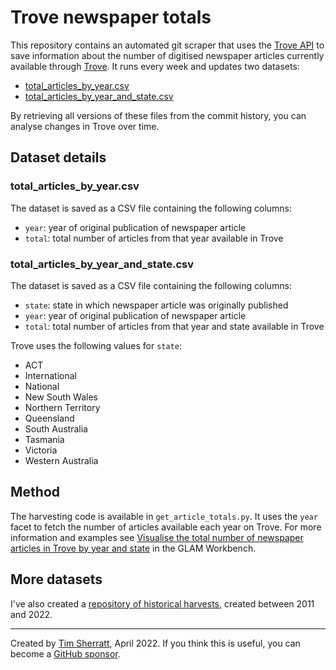 # Trove newspaper totals

This repository contains an automated git scraper that uses the [Trove API](https://troveconsole.herokuapp.com/) to save information about the number of digitised newspaper articles currently available through [Trove](https://trove.nla.gov.au/). It runs every week and updates two datasets:

* [total_articles_by_year.csv](data/total_articles_by_year.csv)
* [total_articles_by_year_and_state.csv](data/total_articles_by_year_and_state.csv)

By retrieving all versions of these files from the commit history, you can analyse changes in Trove over time.

## Dataset details

### total_articles_by_year.csv

The dataset is saved as a CSV file containing the following columns:

* `year`: year of original publication of newspaper article
* `total`: total number of articles from that year available in Trove

### total_articles_by_year_and_state.csv

The dataset is saved as a CSV file containing the following columns:

* `state`: state in which newspaper article was originally published
* `year`: year of original publication of newspaper article
* `total`: total number of articles from that year and state available in Trove

Trove uses the following values for `state`:

* ACT
* International
* National
* New South Wales
* Northern Territory
* Queensland
* South Australia
* Tasmania
* Victoria
* Western Australia

## Method

The harvesting code is available in `get_article_totals.py`. It uses the `year` facet to fetch the number of articles available each year on Trove. For more information and examples see [Visualise the total number of newspaper articles in Trove by year and state](https://glam-workbench.net/trove-newspapers/#visualise-the-total-number-of-newspaper-articles-in-trove-by-year-and-state) in the GLAM Workbench.

## More datasets

I've also created a [repository of historical harvests](https://github.com/wragge/trove-newspaper-totals-historical), created between 2011 and 2022.

---

Created by [Tim Sherratt](https://timsherratt.org), April 2022. If you think this is useful, you can become a [GitHub sponsor](https://github.com/sponsors/wragge).


